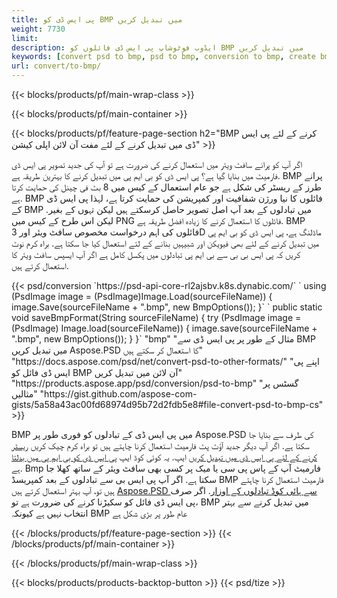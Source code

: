 ```yaml
---
title: پی ایس ڈی کو BMP میں تبدیل کریں
weight: 7730
limit: 
description: ایڈوب فوٹوشاپ پی ایس ڈی فائلوں کو BMP میں تبدیل کریں
keywords: [convert psd to bmp, psd to bmp, conversion to bmp, create bmp from psd, print psd as bmp]
url: convert/to-bmp/
---
```


{{< blocks/products/pf/main-wrap-class >}}

{{< blocks/products/pf/main-container >}}

{{< blocks/products/pf/feature-page-section h2="BMP کرنے کے لئے پی ایس ڈی میں تبدیل کرنے کے لئے مفت آن لائن اپلی کیشن" >}}
<p>اگر آپ کو پرانے سافٹ ویئر میں استعمال کرنے کی ضرورت ہے تو آپ کی جدید تصویر پی ایس ڈی فارمیٹ میں بنایا گیا ہے؟ پی ایس ڈی کو بی ایم پی میں تبدیل کرنے کا بہترین طریقہ ہے. BMP پرانے طرز کے ریسٹر کی شکل ہے جو عام استعمال کے کیس میں 8 بٹ فی چینل کی حمایت کرتا ہے. BMP فائلوں کا نیا ورژن شفافیت اور کمپریشن کی حمایت کرتا ہے، لہذا پی ایس ڈی کے BMP میں تبادلوں کے بعد آپ اصل تصویر حاصل کرسکتے ہیں لیکن تہوں کے بغیر. لیکن اس طرح کے کیس میں PNG فائلوں کا استعمال کرنے کا زیادہ افضل طریقہ ہے. BMP فائلوں کی اہم درخواست مخصوص سافٹ ویئر اور 3D ماڈلنگ ہے، پی ایس ڈی کو بی ایم پی میں تبدیل کرنے کے لئے بھی فیویکن اور شبیہیں بنانے کے لئے استعمال کیا جا سکتا ہے. براہ کرم نوٹ کریں کہ پی ایس بی بی سے بی ایم پی تبادلوں میں پکسل کامل ہے اگر آپ ایسپس سافٹ ویئر کا استعمال کرتے ہیں.</p>
{{< psd/conversion `https://psd-api-core-rl2ajsbv.k8s.dynabic.com/` 
`    using (PsdImage image = (PsdImage)Image.Load(sourceFileName))
    {
        image.Save(sourceFileName + ".bmp",  new BmpOptions());
    }` 
`    public static void saveBmpFormat(String sourceFileName) {
        try (PsdImage image = (PsdImage) Image.load(sourceFileName)) {
            image.save(sourceFileName + ".bmp", new BmpOptions());
        }
    }` 
	"bmp" 
"مثال کے طور پر پی ایس ڈی سے BMP میں تبدیل کریں Aspose.PSD کا استعمال کر سکتے ہیں"  "https://docs.aspose.com/psd/net/convert-psd-to-other-formats/" 
"اپنے پی ایس ڈی فائل کو BMP آن لائن میں تبدیل کریں" "https://products.aspose.app/psd/conversion/psd-to-bmp" 
"گسٹس پر مثالیں" "https://gist.github.com/aspose-com-gists/5a58a43ac00fd68974d95b72d2fdb5e8#file-convert-psd-to-bmp-cs" >}}
<p>BMP میں پی ایس ڈی کے تبادلوں کو فوری طور پر Aspose.PSD کی طرف سے بنایا جا سکتا ہے. اگر آپ دیگر جدید آؤٹ پٹ فارمیٹ استعمال کرنا چاہتے ہیں تو براہ کرم چیک کریں <a href="/psd/convert">ریسٹر کرنے کے لئے پی ایس ڈی میں تبدیل کریں</a> ایپ. یہ کوئی کوڈ ایپ <a href="/psd/convert/to-bmp">پی ایس ڈی کو بی ایم پی میں بدلتا ہے</a>. Bmp فارمیٹ آپ کے پاس پی سی یا میک پر کسی بھی سافٹ ویئر کے ساتھ کھلا جا سکتا ہے. اگر آپ پی ایس بی سے تبادلوں کے بعد کمپریسڈ BMP فارمیٹ استعمال کرنا چاہتے ہیں تو، آپ بہتر استعمال کرتے ہیں <a href="/psd">Aspose.PSD سے ہائی کوڈ تبادلوں کے اوزار</a>. اگر صرف پی ایس ڈی فائل کو سکیڑنا کرنے کی ضرورت ہے تو، BMP میں تبدیل کرنے سے بہتر انتخاب نہیں ہے کیونکہ BMP عام طور پر بڑی شکل ہے</p>
{{< /blocks/products/pf/feature-page-section >}}
{{< /blocks/products/pf/main-container >}}


{{< /blocks/products/pf/main-wrap-class >}}

{{< blocks/products/products-backtop-button >}}
{{< psd/tize >}}
